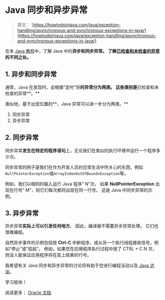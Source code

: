 # Java 同步和异步异常

> 原文： [https://howtodoinjava.com/java/exception-handling/asynchronous-and-synchronous-exceptions-in-java/](https://howtodoinjava.com/java/exception-handling/asynchronous-and-synchronous-exceptions-in-java/)

在本 [Java 教程](https://howtodoinjava.com/java/basics/what-is-java-programming-language/)中，了解 Java 中的**异步和同步异常。 了解[已检查和未检查的异常](https://howtodoinjava.com/java/exception-handling/checked-vs-unchecked-exceptions-in-java/)的不同之处。**

## 1\. 异步和同步异常

通常，Java 在发现时，会根据“定时”将**的异常分为两类。 这些类别是**已检查和未检查的异常**。**

类似地，基于出现位置的**，Java 异常可以进一步分为两类。**

1.  同步异常
2.  异步异常

## 2\. 同步异常

同步异常**发生在特定的程序语句**上，无论我们在类似的执行环境中运行一个程序多少次。

同步异常的例子是我们在作为开发人员的日常生活中所关心的东西，例如`NullPointerException`或`ArrayIndexOutOfBoundsException`等。

例如，我们以相同的输入运行 Java 程序“ N”次。 如果 **NullPointerException** 出现在行号“ M”，则它们每次都将出现在同一行号。 这是 Java 中同步异常的示例。

## 3\. 异步异常

异步异常**实际上可以引发任何地方**。 因此，编译器不需要异步异常处理。 它们也很难编程。

自然异步事件的示例包括按 **Ctrl-C** 中断程序，或从另一个执行线程接收信号，例如“停止”或“挂起”。 例如，如果您在应用程序执行过程中按了 CTRL + C N 次，则没人能保证应用程序将在其上结束的行号。

我希望有关 Java 同步和异步异常的讨论将有助于您进行编程活动以及 [Java 访谈](https://howtodoinjava.com/java-interview-questions/)。

学习愉快！

阅读更多： [Oracle 文档](https://docs.oracle.com/cd/E19205-01/819-5267/bkahc/index.html)